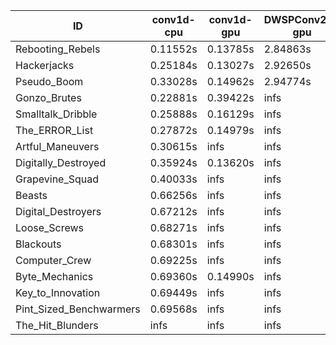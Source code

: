 |ID|conv1d-cpu|conv1d-gpu|DWSPConv2D-gpu|gemm-gpu|avg|
|-|-|-|-|-|-|
|Rebooting_Rebels|0.11552s|0.13785s|2.84863s|1.66170s|1.19092s|
|Hackerjacks|0.25184s|0.13027s|2.92650s|1.85989s|1.29213s|
|Pseudo_Boom|0.33028s|0.14962s|2.94774s|4.42555s|1.96330s|
|Gonzo_Brutes|0.22881s|0.39422s|infs|4.38582s|infs|
|Smalltalk_Dribble|0.25888s|0.16129s|infs|1.85639s|infs|
|The_ERROR_List|0.27872s|0.14979s|infs|1.91111s|infs|
|Artful_Maneuvers|0.30615s|infs|infs|4.43120s|infs|
|Digitally_Destroyed|0.35924s|0.13620s|infs|2.43197s|infs|
|Grapevine_Squad|0.40033s|infs|infs|4.42911s|infs|
|Beasts|0.66256s|infs|infs|4.51646s|infs|
|Digital_Destroyers|0.67212s|infs|infs|4.51674s|infs|
|Loose_Screws|0.68271s|infs|infs|4.43582s|infs|
|Blackouts|0.68301s|infs|infs|4.43019s|infs|
|Computer_Crew|0.69225s|infs|infs|4.51773s|infs|
|Byte_Mechanics|0.69360s|0.14990s|infs|4.38605s|infs|
|Key_to_Innovation|0.69449s|infs|infs|4.41727s|infs|
|Pint_Sized_Benchwarmers|0.69568s|infs|infs|4.43104s|infs|
|The_Hit_Blunders|infs|infs|infs|4.53101s|infs|
